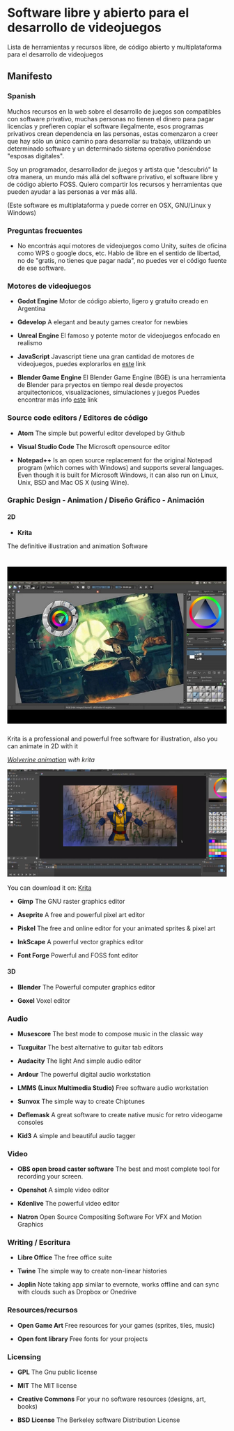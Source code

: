 # Software libre y abierto para el desarrollo de videojuegos

Lista de herramientas y recursos libre, de código abierto y multiplataforma para el desarrollo de videojuegos

## Manifesto

### Spanish

Muchos recursos en la web sobre el desarrollo de juegos son compatibles con software privativo, muchas personas no tienen el dinero para pagar licencias y prefieren copiar el software ilegalmente, esos programas privativos crean dependencia en las personas, estas comenzaron a creer que hay sólo un único camino para desarrollar su trabajo, utilizando un determinado software y un determinado sistema operativo poniéndose "esposas digitales".

Soy un programador, desarrollador de juegos y artista que "descubrió" la otra manera, un mundo más allá del software privativo, el software libre y de código abierto FOSS. Quiero compartir los recursos y herramientas que pueden ayudar a las personas a ver más allá.

(Este software es multiplataforma y puede correr en OSX, GNU/Linux y Windows)

### Preguntas frecuentes


* No encontrás aquí motores de videojuegos como Unity, suites de oficina como WPS o google docs, etc. Hablo de libre en el sentido de libertad, no de "gratis, no tienes que pagar nada", no puedes ver el código fuente de ese software.

### Motores de videojuegos

* **Godot Engine**
Motor de código abierto, ligero y gratuito creado en Argentina

* **Gdevelop**
A elegant and beauty games creator for newbies

* **Unreal Engine**
El famoso y potente motor de videojuegos enfocado en realismo

* **JavaScript**
Javascript tiene una gran cantidad de motores de videojuegos, puedes explorarlos en [este](https://github.com/collections/javascript-game-engines) link

 * **Blender Game Engine**
El Blender Game Engine (BGE) is una herramienta de Blender para pryectos en tiempo real desde proyectos arquitectonicos, visualizaciones, simulaciones y juegos
Puedes encontrar más info [este](https://docs.blender.org/manual/en/latest/game_engine/index.html) link 

### Source code editors / Editores de código

* **Atom**
The simple but powerful editor developed by Github

* **Visual Studio Code**
The Microsoft opensource editor

* **Notepad++**
Is an open source replacement for the original Notepad program (which comes with Windows) and supports several languages. Even though it is built for Microsoft Windows, it can also run on Linux, Unix, BSD and Mac OS X (using Wine).

### Graphic Design - Animation / Diseño Gráfico - Animación

#### 2D

* **Krita**

The definitive illustration and animation Software

![alt text ](https://github.com/DavidLatorre/Free-And-open-Software-for-Game-Development/blob/master/Assets/Krita.jpeg "krita Screenshot")
===

Krita is a professional and powerful free software for illustration, also you can animate in 2D with it

*[Wolverine animation](https://www.youtube.com/watch?v=wCeIrwkvP68) with krita*

![alt text ](https://github.com/DavidLatorre/Free-And-open-Software-for-Game-Development/blob/master/Assets/krita_wolwerine_screenshot.jpeg "wolverine Animation Process")

You can download it on: [Krita](https://krita.org/)

* **Gimp**
The GNU raster graphics editor

* **Aseprite**
A free and powerful pixel art editor

* **Piskel**
The free and online editor for your animated sprites & pixel art

* **InkScape**
A powerful vector graphics editor

* **Font Forge**
Powerful and FOSS font editor

#### 3D

* **Blender**
The Powerful computer graphics editor

* **Goxel**
Voxel editor

### Audio

* **Musescore**
The best mode to compose music in the classic way

* **Tuxguitar**
The best alternative to guitar tab editors

* **Audacity**
The light And simple audio editor

* **Ardour**
The powerful digital audio workstation

* **LMMS (Linux Multimedia Studio)**
Free software audio workstation

* **Sunvox**
The simple way to create Chiptunes

* **Deflemask**
A great software to create native music for retro videogame consoles

* **Kid3**
A simple and beautiful audio tagger

### Video

* **OBS open broad caster software**
The best and most complete tool for recording your screen.

* **Openshot** A simple video editor

* **Kdenlive** The powerful video editor

* **Natron** Open Source Compositing Software For VFX and Motion Graphics

### Writing / Escritura

* **Libre Office**
The free office suite

* **Twine**
The simple way to create non-linear histories

* **Joplin**
Note taking app similar to evernote, works offline and can sync with clouds such as Dropbox or Onedrive

### Resources/recursos

* **Open Game Art**
Free resources for your games (sprites, tiles, music)

* **Open font library**
Free fonts for your projects

### Licensing

* **GPL**
The Gnu public license

* **MIT**
The MIT license

* **Creative Commons**
For your no software resources (designs, art, books)

* **BSD License**
The Berkeley software Distribution License
